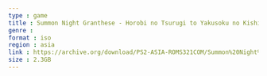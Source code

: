 ```yaml
---
type : game
title : Summon Night Granthese - Horobi no Tsurugi to Yakusoku no Kishi (Japan)
genre : 
format : iso
region : asia
link : https://archive.org/download/PS2-ASIA-ROMS321COM/Summon%20Night%20Granthese%20-%20Horobi%20no%20Tsurugi%20to%20Yakusoku%20no%20Kishi%20%28Japan%29.7z
size : 2.3GB
---
```

